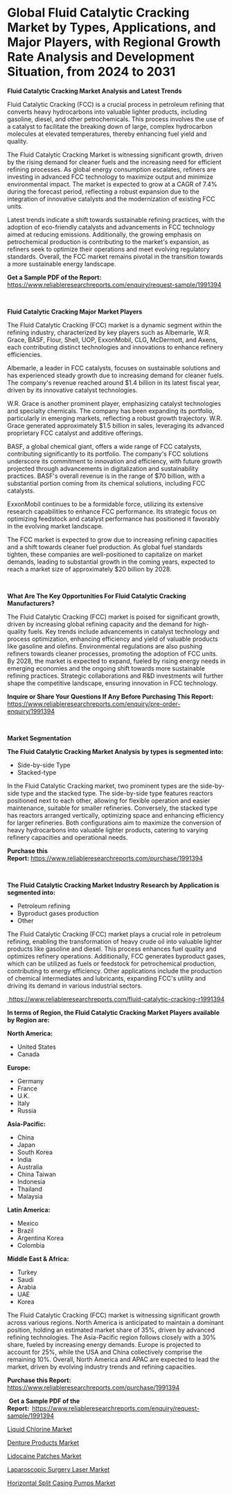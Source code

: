 <p><h1>Global Fluid Catalytic Cracking Market by Types, Applications, and Major Players, with Regional Growth Rate Analysis and Development Situation, from 2024 to 2031</h1></p><p><strong>Fluid Catalytic Cracking Market Analysis and Latest Trends</strong></p>
<p><p>Fluid Catalytic Cracking (FCC) is a crucial process in petroleum refining that converts heavy hydrocarbons into valuable lighter products, including gasoline, diesel, and other petrochemicals. This process involves the use of a catalyst to facilitate the breaking down of large, complex hydrocarbon molecules at elevated temperatures, thereby enhancing fuel yield and quality. </p><p>The Fluid Catalytic Cracking Market is witnessing significant growth, driven by the rising demand for cleaner fuels and the increasing need for efficient refining processes. As global energy consumption escalates, refiners are investing in advanced FCC technology to maximize output and minimize environmental impact. The market is expected to grow at a CAGR of 7.4% during the forecast period, reflecting a robust expansion due to the integration of innovative catalysts and the modernization of existing FCC units.</p><p>Latest trends indicate a shift towards sustainable refining practices, with the adoption of eco-friendly catalysts and advancements in FCC technology aimed at reducing emissions. Additionally, the growing emphasis on petrochemical production is contributing to the market's expansion, as refiners seek to optimize their operations and meet evolving regulatory standards. Overall, the FCC market remains pivotal in the transition towards a more sustainable energy landscape.</p></p>
<p><strong>Get a Sample PDF of the Report:&nbsp;</strong> <a href="https://www.reliableresearchreports.com/enquiry/request-sample/1991394?utm_campaign=8&utm_medium=2&utm_source=Github&utm_content=ia&utm_term=08112024&utm_id=fluid-catalytic-cracking">https://www.reliableresearchreports.com/enquiry/request-sample/1991394</a></p>
<p>&nbsp;</p>
<p><strong>Fluid Catalytic Cracking Major Market Players</strong></p>
<p><p>The Fluid Catalytic Cracking (FCC) market is a dynamic segment within the refining industry, characterized by key players such as Albemarle, W.R. Grace, BASF, Flour, Shell, UOP, ExxonMobil, CLG, McDermott, and Axens, each contributing distinct technologies and innovations to enhance refinery efficiencies.</p><p>Albemarle, a leader in FCC catalysts, focuses on sustainable solutions and has experienced steady growth due to increasing demand for cleaner fuels. The company's revenue reached around $1.4 billion in its latest fiscal year, driven by its innovative catalyst technologies.</p><p>W.R. Grace is another prominent player, emphasizing catalyst technologies and specialty chemicals. The company has been expanding its portfolio, particularly in emerging markets, reflecting a robust growth trajectory. W.R. Grace generated approximately $1.5 billion in sales, leveraging its advanced proprietary FCC catalyst and additive offerings.</p><p>BASF, a global chemical giant, offers a wide range of FCC catalysts, contributing significantly to its portfolio. The company's FCC solutions underscore its commitment to innovation and efficiency, with future growth projected through advancements in digitalization and sustainability practices. BASF's overall revenue is in the range of $70 billion, with a substantial portion coming from its chemical solutions, including FCC catalysts.</p><p>ExxonMobil continues to be a formidable force, utilizing its extensive research capabilities to enhance FCC performance. Its strategic focus on optimizing feedstock and catalyst performance has positioned it favorably in the evolving market landscape.</p><p>The FCC market is expected to grow due to increasing refining capacities and a shift towards cleaner fuel production. As global fuel standards tighten, these companies are well-positioned to capitalize on market demands, leading to substantial growth in the coming years, expected to reach a market size of approximately $20 billion by 2028.</p></p>
<p>&nbsp;</p>
<p><strong>What Are The Key Opportunities For Fluid Catalytic Cracking Manufacturers?</strong></p>
<p><p>The Fluid Catalytic Cracking (FCC) market is poised for significant growth, driven by increasing global refining capacity and the demand for high-quality fuels. Key trends include advancements in catalyst technology and process optimization, enhancing efficiency and yield of valuable products like gasoline and olefins. Environmental regulations are also pushing refiners towards cleaner processes, promoting the adoption of FCC units. By 2028, the market is expected to expand, fueled by rising energy needs in emerging economies and the ongoing shift towards more sustainable refining practices. Strategic collaborations and R&D investments will further shape the competitive landscape, ensuring innovation in FCC technology.</p></p>
<p><strong>Inquire or Share Your Questions If Any Before Purchasing This Report:</strong> <a href="https://www.reliableresearchreports.com/enquiry/pre-order-enquiry/1991394?utm_campaign=8&utm_medium=2&utm_source=Github&utm_content=ia&utm_term=08112024&utm_id=fluid-catalytic-cracking">https://www.reliableresearchreports.com/enquiry/pre-order-enquiry/1991394</a></p>
<p>&nbsp;</p>
<p><strong>Market Segmentation</strong></p>
<p><strong>The Fluid Catalytic Cracking Market Analysis by types is segmented into:</strong></p>
<p><ul><li>Side-by-side Type</li><li>Stacked-type</li></ul></p>
<p><p>In the Fluid Catalytic Cracking market, two prominent types are the side-by-side type and the stacked type. The side-by-side type features reactors positioned next to each other, allowing for flexible operation and easier maintenance, suitable for smaller refineries. Conversely, the stacked type has reactors arranged vertically, optimizing space and enhancing efficiency for larger refineries. Both configurations aim to maximize the conversion of heavy hydrocarbons into valuable lighter products, catering to varying refinery capacities and operational needs.</p></p>
<p><strong>Purchase this Report:&nbsp;</strong><a href="https://www.reliableresearchreports.com/purchase/1991394?utm_campaign=8&utm_medium=2&utm_source=Github&utm_content=ia&utm_term=08112024&utm_id=fluid-catalytic-cracking">https://www.reliableresearchreports.com/purchase/1991394</a></p>
<p>&nbsp;</p>
<p><strong>The Fluid Catalytic Cracking Market Industry Research by Application is segmented into:</strong></p>
<p><ul><li>Petroleum refining</li><li>Byproduct gases production</li><li>Other</li></ul></p>
<p><p>The Fluid Catalytic Cracking (FCC) market plays a crucial role in petroleum refining, enabling the transformation of heavy crude oil into valuable lighter products like gasoline and diesel. This process enhances fuel quality and optimizes refinery operations. Additionally, FCC generates byproduct gases, which can be utilized as fuels or feedstock for petrochemical production, contributing to energy efficiency. Other applications include the production of chemical intermediates and lubricants, expanding FCC's utility and driving its demand in various industrial sectors.</p></p>
<p><a href="https://www.reliableresearchreports.com/fluid-catalytic-cracking-r1991394?utm_campaign=8&utm_medium=2&utm_source=Github&utm_content=ia&utm_term=08112024&utm_id=fluid-catalytic-cracking">&nbsp;https://www.reliableresearchreports.com/fluid-catalytic-cracking-r1991394</a></p>
<p><strong>In terms of Region, the Fluid Catalytic Cracking Market Players available by Region are:</strong></p>
<p>
    <p> <strong> North America: </strong>
        <ul>
            <li>United States</li>
            <li>Canada</li>
        </ul>
        </p> 
    <p> <strong> Europe: </strong>
        <ul>
            <li>Germany</li>
            <li>France</li>
            <li>U.K.</li>
            <li>Italy</li>
            <li>Russia</li>
        </ul>
        </p> 
    <p> <strong> Asia-Pacific: </strong>
        <ul>
            <li>China</li>
            <li>Japan</li>
            <li>South Korea</li>
            <li>India</li>
            <li>Australia</li>
            <li>China Taiwan</li>
            <li>Indonesia</li>
            <li>Thailand</li>
            <li>Malaysia</li>
        </ul>
        </p> 
    <p> <strong> Latin America: </strong>
        <ul>
            <li>Mexico</li>
            <li>Brazil</li>
            <li>Argentina Korea</li>
            <li>Colombia</li>
        </ul>
        </p> 
    <p> <strong> Middle East & Africa: </strong>
        <ul>
            <li>Turkey</li>
            <li>Saudi</li>
            <li>Arabia</li>
            <li>UAE</li>
            <li>Korea</li>
        </ul>
    </p>
    </p>
<p><p>The Fluid Catalytic Cracking (FCC) market is witnessing significant growth across various regions. North America is anticipated to maintain a dominant position, holding an estimated market share of 35%, driven by advanced refining technologies. The Asia-Pacific region follows closely with a 30% share, fueled by increasing energy demands. Europe is projected to account for 25%, while the USA and China collectively comprise the remaining 10%. Overall, North America and APAC are expected to lead the market, driven by evolving industry trends and refining capacities.</p></p>
<p><strong>Purchase this Report: </strong><a href="https://www.reliableresearchreports.com/purchase/1991394?utm_campaign=8&utm_medium=2&utm_source=Github&utm_content=ia&utm_term=08112024&utm_id=fluid-catalytic-cracking">https://www.reliableresearchreports.com/purchase/1991394</a></p>
<p>&nbsp;<strong>Get a Sample PDF of the Report:&nbsp;&nbsp;</strong><a href="https://www.reliableresearchreports.com/enquiry/request-sample/1991394?utm_campaign=8&utm_medium=2&utm_source=Github&utm_content=ia&utm_term=08112024&utm_id=fluid-catalytic-cracking">https://www.reliableresearchreports.com/enquiry/request-sample/1991394</a></p>
<p><strong></strong></p>
<p><p><a href="https://github.com/loftinirkaakcsu/Market-Research-Report-List-1/blob/main/liquid-chlorine-market.md?utm_campaign=8&utm_medium=2&utm_source=Github&utm_content=ia&utm_term=08112024&utm_id=fluid-catalytic-cracking">Liquid Chlorine Market</a></p><p><a href="https://issuu.com/reportprime-2/docs/denture-products-market-size-2030.p_91b256fd4f46cd?utm_campaign=8&utm_medium=2&utm_source=Github&utm_content=ia&utm_term=08112024&utm_id=fluid-catalytic-cracking">Denture Products Market</a></p><p><a href="https://issuu.com/reportprime-2/docs/lidocaine-patches-market-size-2030._678a865fa30fd6?utm_campaign=8&utm_medium=2&utm_source=Github&utm_content=ia&utm_term=08112024&utm_id=fluid-catalytic-cracking">Lidocaine Patches Market</a></p><p><a href="https://issuu.com/reportprime-2/docs/laparoscopic-surgery-laser-market-s_43720ef04e151f?utm_campaign=8&utm_medium=2&utm_source=Github&utm_content=ia&utm_term=08112024&utm_id=fluid-catalytic-cracking">Laparoscopic Surgery Laser Market</a></p><p><a href="https://github.com/cliffxbwergin/Market-Research-Report-List-1/blob/main/horizontal-split-casing-pumps-market.md?utm_campaign=8&utm_medium=2&utm_source=Github&utm_content=ia&utm_term=08112024&utm_id=fluid-catalytic-cracking">Horizontal Split Casing Pumps Market</a></p></p>